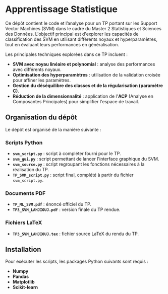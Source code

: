 # Apprentissage Statistique

Ce dépôt contient le code et l’analyse pour un TP portant sur les Support Vector Machines (SVM) dans le cadre du Master 2 Statistiques et Sciences des Données. L'objectif principal est d'explorer les capacités de classification des SVM en utilisant différents noyaux et hyperparamètres, tout en évaluant leurs performances en généralisation.



Les principales techniques explorées dans ce TP incluent :

- **SVM avec noyau linéaire et polynomial** : analyse des performances avec différents noyaux.
- **Optimisation des hyperparamètres** : utilisation de la validation croisée pour affiner les paramètres.
- **Gestion du déséquilibre des classes et de la régularisation (paramètre C)**.
- **Réduction de la dimensionnalité** : application de l'**ACP** (Analyse en Composantes Principales) pour simplifier l'espace de travail.

## Organisation du dépôt

Le dépôt est organisé de la manière suivante :

### Scripts Python
- **`svm_script.py`** : script à compléter fourni pour le TP.
- **`svm_gui.py`** : script permettant de lancer l'interface graphique du SVM.
- **`svm_source.py`** : script regroupant les fonctions nécessaires à la réalisation du TP.
- **`TP_SVM_script.py`** : script final, complété à partir du fichier `svm_script.py`.

### Documents PDF
- **`TP_ML_SVM.pdf`** : énoncé officiel du TP.
- **`TP3_SVM_LAHJIOUJ.pdf`** : version finale du TP rendue.

### Fichiers LaTeX
- **`TP3_SVM_LAHJIOUJ.tex`** : fichier source LaTeX du rendu du TP.

## Installation

Pour exécuter les scripts, les packages Python suivants sont requis :

- **Numpy**
- **Pandas**
- **Matplotlib**
- **Scikit-learn**

